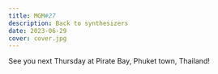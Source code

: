 ```yaml
---
title: MGM#27
description: Back to synthesizers
date: 2023-06-29
cover: cover.jpg
---
```


See you next Thursday at Pirate Bay, Phuket town, Thailand!

